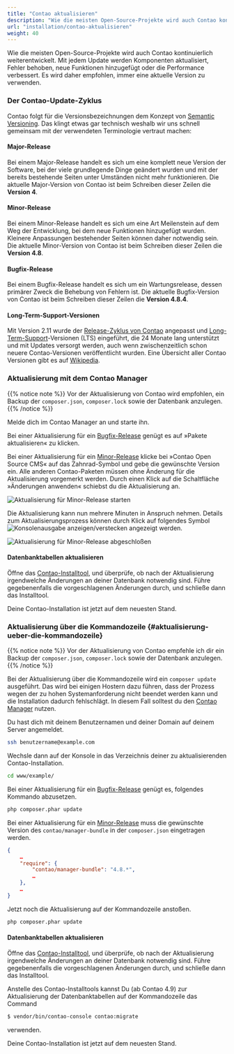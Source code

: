 ```yaml
---
title: "Contao aktualisieren"
description: "Wie die meisten Open-Source-Projekte wird auch Contao kontinuierlich weiterentwickelt."
url: "installation/contao-aktualisieren"
weight: 40
---
```


Wie die meisten Open-Source-Projekte wird auch Contao kontinuierlich weiterentwickelt. Mit jedem Update werden 
Komponenten aktualisiert, Fehler behoben, neue Funktionen hinzugefügt oder die Performance verbessert. Es wird daher
empfohlen, immer eine aktuelle Version zu verwenden.


### Der Contao-Update-Zyklus

Contao folgt für die Versionsbezeichnungen dem Konzept von [Semantic Versioning](https://semver.org).
Das klingt etwas gar technisch weshalb wir uns schnell gemeinsam mit der verwendeten Terminologie vertraut machen:


#### Major-Release

Bei einem Major-Release handelt es sich um eine komplett neue Version der Software, bei der viele grundlegende Dinge 
geändert wurden und mit der bereits bestehende Seiten unter Umständen nicht mehr funktionieren. Die aktuelle 
Major-Version von Contao ist beim Schreiben dieser Zeilen die **Version 4**.


#### Minor-Release

Bei einem Minor-Release handelt es sich um eine Art Meilenstein auf dem Weg der Entwicklung, bei dem neue Funktionen 
hinzugefügt wurden. Kleinere Anpassungen bestehender Seiten können daher notwendig sein. Die aktuelle Minor-Version von 
Contao ist beim Schreiben dieser Zeilen die **Version 4.8**.


#### Bugfix-Release

Bei einem Bugfix-Release handelt es sich um ein Wartungsrelease, dessen primärer Zweck die Behebung von Fehlern ist. 
Die aktuelle Bugfix-Version von Contao ist beim Schreiben dieser Zeilen die **Version 4.8.4**.


#### Long-Term-Support-Versionen

Mit Version 2.11 wurde der [Release-Zyklus von Contao](https://contao.org/de/release-plan.html) angepasst und 
[Long-Term-Support](https://de.wikipedia.org/wiki/Support_(Dienstleistung)#Long_Term_Support)-Versionen (LTS) 
eingeführt, die 24 Monate lang unterstützt und mit Updates versorgt werden, auch wenn zwischenzeitlich schon neuere 
Contao-Versionen veröffentlicht wurden. Eine Übersicht aller Contao Versionen gibt es auf 
[Wikipedia](https://de.wikipedia.org/wiki/Contao#Versionen).


### Aktualisierung mit dem Contao Manager

{{% notice note %}}
Vor der Aktualisierung von Contao wird empfohlen, ein Backup der `composer.json`,  `composer.lock` sowie der Datenbank 
anzulegen.
{{% /notice %}}

Melde dich im Contao Manager an und starte ihn.

Bei einer Aktualisierung für ein [Bugfix-Release](#bugfix-release) genügt es auf »Pakete aktualisieren« zu klicken.

Bei einer Aktualisierung für ein [Minor-Release](#minor-release) klicke bei »Contao Open Source CMS« auf das 
Zahnrad-Symbol und gebe die gewünschte Version ein. Alle anderen Contao-Paketen müssen ohne Änderung für die 
Aktualisierung vorgemerkt werden. Durch einen Klick auf die Schaltfläche »Änderungen 
anwenden« schiebst du die Aktualisierung an.

![Aktualisierung für Minor-Release starten](/de/installation/images/de/aktualisierung-fuer-minor-release-starten.png?classes=shadow)

Die Aktualisierung kann nun mehrere Minuten in Anspruch nehmen. Details zum Aktualisierungsprozess können durch Klick 
auf folgendes Symbol ![Konsolenausgabe anzeigen/verstecken](/de/icons/konsolenausgabe.png?classes=icon) angezeigt 
werden.

![Aktualisierung für Minor-Release abgeschloßen](/de/installation/images/de/aktualisierung-fuer-minor-release-abgeschlossen.png?classes=shadow)


#### Datenbanktabellen aktualisieren

Öffne das [Contao-Installtool](../contao-installtool/), und überprüfe, ob nach der Aktualisierung irgendwelche 
Änderungen an deiner Datenbank notwendig sind. Führe gegebenenfalls die vorgeschlagenen Änderungen durch, und schließe 
dann das Installtool.

Deine Contao-Installation ist jetzt auf dem neuesten Stand.


### Aktualisierung über die Kommandozeile {#aktualisierung-ueber-die-kommandozeile}

{{% notice note %}}
Vor der Aktualisierung von Contao empfehle ich dir ein Backup der `composer.json`, `composer.lock` sowie der Datenbank 
anzulegen.
{{% /notice %}}

Bei der Aktualisierung über die Kommandozeile wird ein `composer update` ausgeführt. Das wird bei einigen Hostern dazu 
führen, dass der Prozess wegen der zu hohen Systemanforderung nicht beendet werden kann und die Installation dadurch 
fehlschlägt. In diesem Fall solltest du den [Contao Manager](##aktualisierung-mit-dem-contao-manager) nutzen.

Du hast dich mit deinem Benutzernamen und deiner Domain auf deinem Server angemeldet.

```bash
ssh benutzername@example.com
```

Wechsle dann auf der Konsole in das Verzeichnis deiner zu aktualisierenden Contao-Installation.

```bash
cd www/example/
```

Bei einer Aktualisierung für ein [Bugfix-Release](#bugfix-release) genügt es, folgendes Kommando abzusetzen.

```bash
php composer.phar update
```

Bei einer Aktualisierung für ein [Minor-Release](#minor-release) muss die gewünschte Version des `contao/manager-bundle` 
in der `composer.json` eingetragen werden.

```json
{
    …
    "require": {
        "contao/manager-bundle": "4.8.*",
        …
    },
    …
}
```

Jetzt noch die Aktualisierung auf der Kommandozeile anstoßen.

```bash
php composer.phar update
```


#### Datenbanktabellen aktualisieren

Öffne das [Contao-Installtool](../contao-installtool/), und überprüfe, ob nach der Aktualisierung irgendwelche 
Änderungen an deiner Datenbank notwendig sind. Führe gegebenenfalls die vorgeschlagenen Änderungen durch, und schließe 
dann das Installtool.

Anstelle des Contao-Installtools kannst Du (ab Contao 4.9) zur Aktualisierung der Datenbanktabellen auf der 
Kommandozeile das Command 
```bash
$ vendor/bin/contao-console contao:migrate
``` 
verwenden.

Deine Contao-Installation ist jetzt auf dem neuesten Stand.
